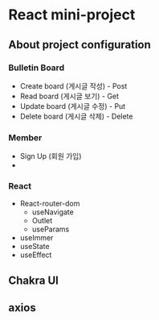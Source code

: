 # React mini-project

## About project configuration
### Bulletin Board
* Create board (게시글 작성) - Post
* Read board (게시글 보기) - Get
* Update board (게시글 수정) - Put
* Delete board (게시글 삭제) - Delete
### Member 
* Sign Up (회원 가입)
* 

### React
* React-router-dom
  * useNavigate
  * Outlet
  * useParams
* useImmer
* useState
* useEffect

## Chakra UI
## axios
